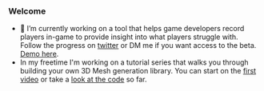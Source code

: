 ### Welcome

- 🔭 I’m currently working on a tool that helps game developers record players in-game to provide insight into what players struggle with. Follow the progress on [twitter](https://twitter.com/RecoludeLLC) or DM me if you want access to the beta. [Demo here](https://app.recolude.com/demo).
- In my freetime I'm working on a tutorial series that walks you through building your own 3D Mesh generation library. You can start on the [first video](https://www.youtube.com/playlist?list=PL_T4qqmGNly4q0zmU4ucIrC0lYc1ouKi4) or take a [look at the code](https://github.com/EliCDavis/mango) so far.

